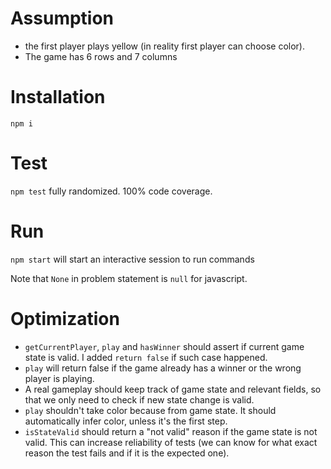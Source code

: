 # Assumption
* the first player plays yellow (in reality first player can choose color).
* The game has 6 rows and 7 columns

# Installation
`npm i`

# Test
`npm test` fully randomized. 100% code coverage.

# Run
`npm start` will start an interactive session to run commands

Note that `None` in problem statement is `null` for javascript.

# Optimization
* `getCurrentPlayer`, `play` and `hasWinner` should assert if current game state is valid. I added `return false` if such case happened.
* `play` will return false if the game already has a winner or the wrong player is playing.
* A real gameplay should keep track of game state and relevant fields, so that we only need to check if new state change is valid.
* `play` shouldn't take color because from game state. It should automatically infer color, unless it's the first step.
* `isStateValid` should return a "not valid" reason if the game state is not valid. This can increase reliability of tests (we can know for what exact reason the test fails and if it is the expected one).